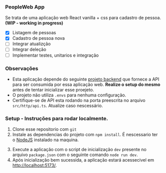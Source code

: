 ### PeopleWeb App

Se trata de uma aplicação web React vanilla + css para cadastro de pessoa. **(WIP - working in progress)**

- [x] Listagem de pessoas
- [x] Cadastro de pessoa nova
- [ ] Integrar atualizção
- [ ] Integrar deleção
- [ ] Implementar testes, unitarios e integração

### Observações

- Esta aplicação depende do seguinte [projeto backend](https://github.com/lucasdasial/PeopleWeb.Api) que fornece a API para ser consumida por essa aplicação web. **Realize o setup do mesmo** antes de tentar inicializar esse proejeto.
- O projeto não utiliza `.envs` para nenhuma configuração.
- Certifique-se de API esta rodando na porta preescrita no arquivo `src/http/api.ts`. Atualize caso nescessário.

### Setup - Instruções para rodar localmente.

1. Clone esse repositorio com `git`
2. Instale as dependencias do projeto com `npm install`. É nescessario ter o [NodeJS](https://nodejs.org/en/download/) instalado na maquina.

3) Execute a aplicação com o script de inicialização `dev` presente no arquivo `package.json` com o seguinte comando `node run dev`.
4) Após inicialização bem sucessida, a aplicação estará acessecivel em [http://localhost:5173/](http://localhost:5173/).
